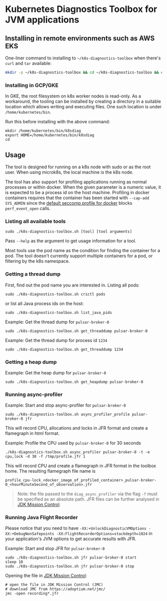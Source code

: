 # Kubernetes Diagnostics Toolbox for JVM applications

## Installing in remote environments such as AWS EKS

One-liner command to installing to `~/k8s-diagnostics-toolbox` when there's `curl` and `tar` available:
```bash
mkdir -p ~/k8s-diagnostics-toolbox && cd ~/k8s-diagnostics-toolbox && curl -L https://github.com/lhotari/k8s-diagnostics-toolbox/archive/refs/heads/master.tar.gz | tar -zxv --strip-components=1 -f -
```

### Installing in GCP/GKE

In GKE, the root filesystem on k8s worker nodes is read-only. As a workaround, the tooling can be installed by creating a directory in a suitable location which allows writing and executing files. One such location is under `/home/kubernetes/bin`.

Run this before installing with the above command:
```
mkdir /home/kubernetes/bin/k8sdiag
export HOME=/home/kubernetes/bin/k8sdiag
cd 
```

## Usage

The tool is designed for running on a k8s node with sudo or as the root user. 
When using microk8s, the local machine is the k8s node.

The tool has also support for profiling applications running as normal processes or within docker.
When the given parameter is a numeric value, it is expected to be a process id on the host machine.
Profiling in docker containers requires that the container has been started with `--cap-add SYS_ADMIN` 
since the [default seccomp profile for docker](https://github.com/moby/moby/blob/master/profiles/seccomp/default.json) blocks `perf_event_open` calls.

### Listing all available tools

```
sudo ./k8s-diagnostics-toolbox.sh [tool] [tool arguments]
```

Pass `--help` as the argument to get usage information for a tool.

Most tools use the pod name as the condition for finding the container for a pod.
The tool doesn't currently support multiple containers for a pod, or filtering
by the k8s namespace.

### Getting a thread dump

First, find out the pod name you are interested in. Listing all pods:
```
sudo ./k8s-diagnostics-toolbox.sh crictl pods
```
or list all Java process ids on the host:
```
sudo ./k8s-diagnostics-toolbox.sh list_java_pids
```

Example: Get the thread dump for `pulsar-broker-0`
```
sudo ./k8s-diagnostics-toolbox.sh get_threaddump pulsar-broker-0
```

Example: Get the thread dump for process id `1234`
```
sudo ./k8s-diagnostics-toolbox.sh get_threaddump 1234
```


### Getting a heap dump

Example: Get the heap dump for `pulsar-broker-0`
```
sudo ./k8s-diagnostics-toolbox.sh get_heapdump pulsar-broker-0
```

### Running async-profiler

Example: Start and stop async-profiler for `pulsar-broker-0`
```
sudo ./k8s-diagnostics-toolbox.sh async_profiler_profile pulsar-broker-0 jfr
```
This will record CPU, allocations and locks in JFR format and create a flamegraph in html format.


Example: Profile the CPU used by `pulsar-broker-0` for 30 seconds
```
./k8s-diagnostics-toolbox.sh async_profiler pulsar-broker-0 -t -e cpu,lock -d 30 -f /tmp/profile.jfr 1
```
This will record CPU and create a flamegraph in JFR format in the toolbox home. The resulting flamegraph file name is 
```
profile_cpu-lock_<docker_image_of_profiled_container>_pulsar-broker-0_<hourMinuteSecond_of_observation>.jfr
```
> Note: the file passed to the `diag_async_profiler` via the flag `-f` must be specified as an absolute path.
JFR files can be further analysed in [JDK Mission Control](https://adoptium.net/jmc/).

### Running Java Flight Recorder

Please notice that you need to have `-XX:+UnlockDiagnosticVMOptions -XX:+DebugNonSafepoints -XX:FlightRecorderOptions=stackdepth=1024` in your application's JVM options to get accurate results with JFR.

Example: Start and stop JFR for `pulsar-broker-0`
```
sudo ./k8s-diagnostics-toolbox.sh jfr pulsar-broker-0 start
sleep 10
sudo ./k8s-diagnostics-toolbox.sh jfr pulsar-broker-0 stop
```

Opening the file in [JDK Mission Control](https://adoptium.net/jmc/):
```
# open the file in JDK Mission Control (JMC)
# download JMC from https://adoptium.net/jmc/
jmc -open recording*.jfr
```
